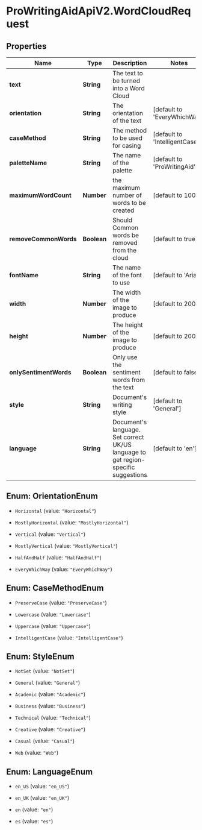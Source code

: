 # ProWritingAidApiV2.WordCloudRequest

## Properties
Name | Type | Description | Notes
------------ | ------------- | ------------- | -------------
**text** | **String** | The text to be turned into a Word Cloud | 
**orientation** | **String** | The orientation of the text | [default to &#39;EveryWhichWay&#39;]
**caseMethod** | **String** | The method to be used for casing | [default to &#39;IntelligentCase&#39;]
**paletteName** | **String** | The name of the palette | [default to &#39;ProWritingAid&#39;]
**maximumWordCount** | **Number** | the maximum number of words to be created | [default to 100]
**removeCommonWords** | **Boolean** | Should Common words be removed from the cloud | [default to true]
**fontName** | **String** | The name of the font to use | [default to &#39;Arial&#39;]
**width** | **Number** | The width of the image to produce | [default to 200]
**height** | **Number** | The height of the image to produce | [default to 200]
**onlySentimentWords** | **Boolean** | Only use the sentiment words from the text | [default to false]
**style** | **String** | Document&#39;s writing style | [default to &#39;General&#39;]
**language** | **String** | Document&#39;s language. Set correct UK/US language to get region-specific suggestions | [default to &#39;en&#39;]


<a name="OrientationEnum"></a>
## Enum: OrientationEnum


* `Horizontal` (value: `"Horizontal"`)

* `MostlyHorizontal` (value: `"MostlyHorizontal"`)

* `Vertical` (value: `"Vertical"`)

* `MostlyVertical` (value: `"MostlyVertical"`)

* `HalfAndHalf` (value: `"HalfAndHalf"`)

* `EveryWhichWay` (value: `"EveryWhichWay"`)




<a name="CaseMethodEnum"></a>
## Enum: CaseMethodEnum


* `PreserveCase` (value: `"PreserveCase"`)

* `Lowercase` (value: `"Lowercase"`)

* `Uppercase` (value: `"Uppercase"`)

* `IntelligentCase` (value: `"IntelligentCase"`)




<a name="StyleEnum"></a>
## Enum: StyleEnum


* `NotSet` (value: `"NotSet"`)

* `General` (value: `"General"`)

* `Academic` (value: `"Academic"`)

* `Business` (value: `"Business"`)

* `Technical` (value: `"Technical"`)

* `Creative` (value: `"Creative"`)

* `Casual` (value: `"Casual"`)

* `Web` (value: `"Web"`)




<a name="LanguageEnum"></a>
## Enum: LanguageEnum


* `en_US` (value: `"en_US"`)

* `en_UK` (value: `"en_UK"`)

* `en` (value: `"en"`)

* `es` (value: `"es"`)




